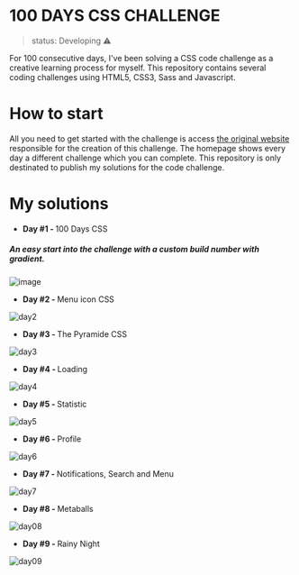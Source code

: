 # 100 DAYS CSS CHALLENGE 
> status: Developing ⚠️

For 100 consecutive days, I've been solving a CSS code challenge as a creative learning process for myself. This repository contains several coding challenges using HTML5, CSS3, Sass and Javascript. 

# How to start
All you need to get started with the challenge is access <a href="https://100dayscss.com">the original website</a> responsible for the creation of this challenge. The homepage shows every day a different challenge which you can complete. This repository is only destinated to publish my solutions for the code challenge.

# My solutions 
+ <strong> Day #1 - </strong> 100 Days CSS
##### An easy start into the challenge with a custom build number with gradient.
![image](https://user-images.githubusercontent.com/83260908/127424071-a323e989-c3a9-4631-a749-04c0791f1eb8.png)


+ <strong> Day #2 - </strong> Menu icon CSS

![day2](https://user-images.githubusercontent.com/83260908/127424405-1c85c1f4-b513-46de-ba52-0e8861374735.gif)

+ <strong> Day #3 - </strong> The Pyramide CSS

![day3](https://user-images.githubusercontent.com/83260908/127425249-ceb3fdfb-561b-4181-95df-4f57a1c2a2d3.gif)


+ <strong> Day #4 - </strong> Loading

![day4](https://user-images.githubusercontent.com/83260908/127425248-90f95f2d-96bc-45fd-a4e7-87ee5f4ddb33.gif)


+ <strong> Day #5 - </strong> Statistic

![day5](https://user-images.githubusercontent.com/83260908/127425247-666207b1-2e73-4bfb-873d-0a7e1d01a2bc.gif)


+ <strong> Day #6 - </strong> Profile

![day6](https://user-images.githubusercontent.com/83260908/127426726-f5715c06-95d9-4c1e-80c1-a59ee4c662d5.gif)


+ <strong> Day #7 - </strong> Notifications, Search and Menu

![day7](https://user-images.githubusercontent.com/83260908/127426720-a8637940-937a-4f10-90bb-a89add4ee2f5.gif)


+ <strong> Day #8 - </strong> Metaballs

![day08](https://user-images.githubusercontent.com/83260908/127585896-8afa19c6-ab00-4840-92db-38667cf9bdd2.gif)


+ <strong> Day #9 - </strong> Rainy Night

![day09](https://user-images.githubusercontent.com/83260908/127585902-77884969-93a5-4d99-83f4-7b9f52670998.gif)



